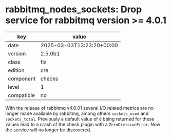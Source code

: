 [//]: # (werk v2)
# rabbitmq_nodes_sockets: Drop service for rabbitmq version >= 4.0.1

key        | value
---------- | ---
date       | 2025-03-03T13:23:20+00:00
version    | 2.5.0b1
class      | fix
edition    | cre
component  | checks
level      | 1
compatible | no

With the release of rabbitmq v4.0.01 several I/O related metrics are no longer made available by rabbitmq, among others `sockets_used` and `sockets_total`.
Previously a default value of `0` being returned for these values lead to a crash of the check plugin with a `ZeroDivisionError`.
Now the service will no longer be discovered.

